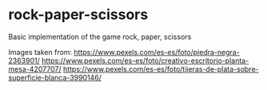 # rock-paper-scissors
Basic implementation of the game rock, paper, scissors

Images taken from:
https://www.pexels.com/es-es/foto/piedra-negra-2363901/
https://www.pexels.com/es-es/foto/creativo-escritorio-planta-mesa-4207707/
https://www.pexels.com/es-es/foto/tijeras-de-plata-sobre-superficie-blanca-3990146/
